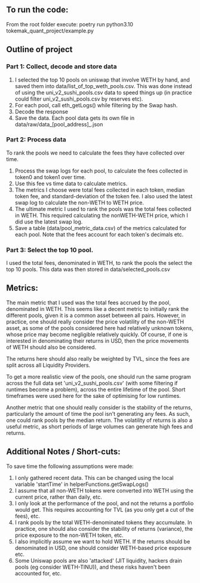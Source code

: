 
## To run the code:

From the root folder execute:
poetry run python3.10 tokemak_quant_project/example.py

## Outline of project

### Part 1: Collect, decode and store data
1. I selected the top 10 pools on uniswap that involve WETH by hand, and saved them into data/list_of_top_weth_pools.csv. This was done instead of using the uni_v2_sushi_pools.csv data to speed things up (in practice could filter uni_v2_sushi_pools.csv by reserves etc).
2. For each pool, call eth_getLogs() while filtering by the Swap hash. 
3. Decode the response
4. Save the data. Each pool data gets its own file in data/raw/data_[pool_address]_.json

### Part 2: Process data
To rank the pools we need to calculate the fees they have collected over time. 
1. Process the swap logs for each pool, to calculate the fees collected in token0 and token1 over time.
2. Use this fee vs time data to calculate metrics.
3. The metrics I choose were total fees collected in each token, median token fee, and standard-deviation of the token fee. I also used the latest swap log to calculate the non-WETH to WETH price.
4. The ultimate metric I used to rank the pools was the total fees collected in WETH. This required calculating the nonWETH-WETH price, which I did use the latest swap log.
5. Save a table (data/pool_metric_data.csv) of the metrics calculated for each pool. Note that the fees account for each token's decimals etc.

### Part 3: Select the top 10 pool.
I used the total fees, denominated in WETH, to rank the pools the select the top 10 pools.
This data was then stored in data/selected_pools.csv

## Metrics:

The main metric that I used was the total fees accrued by the pool, denominated in WETH. This seems like a decent metric to initially rank the different pools, given it is a common asset between all pairs. However, in practice, one should really consider the price volatility of the non-WETH asset, as some of the pools considered here had relatively unknown tokens, whose price may become negligible relatively quickly. Of course, if one is interested in denominating their returns in USD, then the price movements of WETH should also be considered. 

The returns here should also really be weighted by TVL, since the fees are split across all Liquidity Providers.

To get a more realistic view of the pools, one should run the same program across the full data set 'uni_v2_sushi_pools.csv' (with some filtering if runtimes become a problem), across the entire lifetime of the pool. Short timeframes were used here for the sake of optimising for low runtimes.

Another metric that one should really consider is the stability of the returns, particularly the amount of time the pool isn't generating any fees. As such, one could rank pools by the median return. The volatility of returns is also a useful metric, as short periods of large volumes can generate high fees and returns.

## Additional Notes / Short-cuts:

To save time the following assumptions were made:
1. I only gathered recent data. This can be changed using the local variable 'startTime' in helperFunctions.getSwapLogs()
2. I assume that all non-WETH tokens were converted into WETH using the current price, rather than daily, etc.
3. I only look at the performance of the pool, and not the returns a portfolio would get. This requires accounting for TVL (as you only get a cut of the fees), etc.
4. I rank pools by the total WETH-denominated tokens they accumulate. In practice, one should also consider the stability of returns (variance), the price exposure to the non-WETH token, etc. 
5. I also implicitly assume we want to hold WETH. If the returns should be denominated in USD, one should consider WETH-based price exposure etc.
6. Some Uniswap pools are also 'attacked' (JIT liquidity, hackers drain pools (eg consider WETH-TINU)), and these risks haven't been accounted for, etc.

